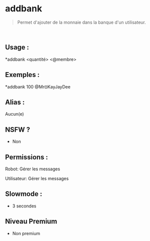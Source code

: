# addbank

> Permet d'ajouter de la monnaie dans la banque d'un utilisateur.

<br>

## Usage :

*addbank <quantité> <@membre>

## Exemples :

*addbank 100 @Mr¤KayJayDee

## Alias :

Aucun(e)

## NSFW ?

- Non

## Permissions :

Robot: Gérer les messages
<br>

Utilisateur: Gérer les messages

## Slowmode :

- 3 secondes

## Niveau Premium

- Non premium